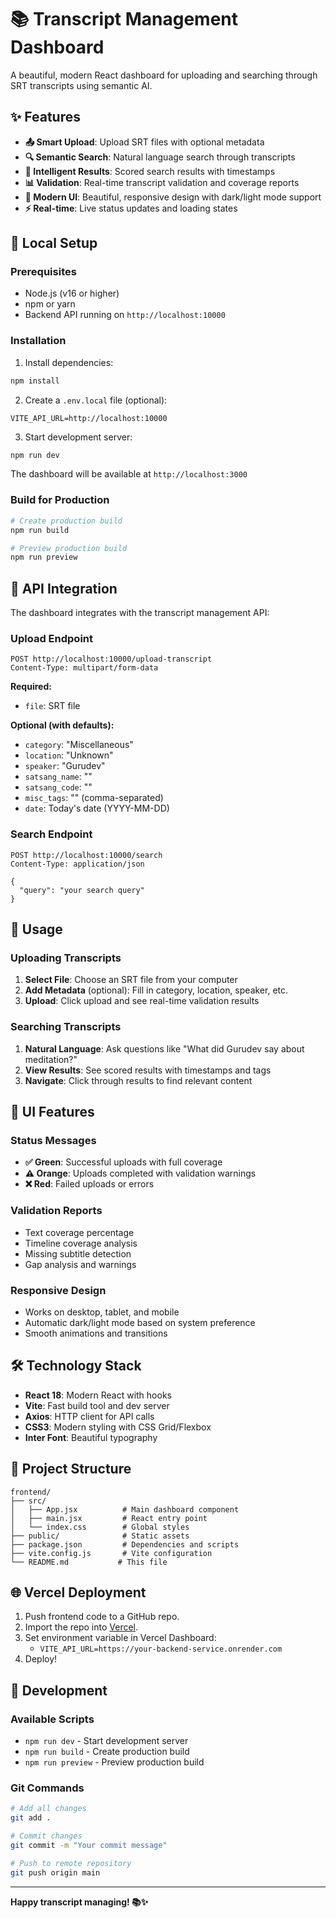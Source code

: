 # 📚 Transcript Management Dashboard

A beautiful, modern React dashboard for uploading and searching through SRT transcripts using semantic AI.

## ✨ Features

- **📤 Smart Upload**: Upload SRT files with optional metadata
- **🔍 Semantic Search**: Natural language search through transcripts
- **🎯 Intelligent Results**: Scored search results with timestamps
- **📊 Validation**: Real-time transcript validation and coverage reports
- **🎨 Modern UI**: Beautiful, responsive design with dark/light mode support
- **⚡ Real-time**: Live status updates and loading states

## 🚀 Local Setup

### Prerequisites
- Node.js (v16 or higher)
- npm or yarn
- Backend API running on `http://localhost:10000`

### Installation

1. Install dependencies:
```bash
npm install
```

2. Create a `.env.local` file (optional):
```
VITE_API_URL=http://localhost:10000
```

3. Start development server:
```bash
npm run dev
```

The dashboard will be available at `http://localhost:3000`

### Build for Production

```bash
# Create production build
npm run build

# Preview production build
npm run preview
```

## 🔧 API Integration

The dashboard integrates with the transcript management API:

### Upload Endpoint
```
POST http://localhost:10000/upload-transcript
Content-Type: multipart/form-data
```

**Required:**
- `file`: SRT file

**Optional (with defaults):**
- `category`: "Miscellaneous"
- `location`: "Unknown"  
- `speaker`: "Gurudev"
- `satsang_name`: ""
- `satsang_code`: ""
- `misc_tags`: "" (comma-separated)
- `date`: Today's date (YYYY-MM-DD)

### Search Endpoint
```
POST http://localhost:10000/search
Content-Type: application/json

{
  "query": "your search query"
}
```

## 📝 Usage

### Uploading Transcripts

1. **Select File**: Choose an SRT file from your computer
2. **Add Metadata** (optional): Fill in category, location, speaker, etc.
3. **Upload**: Click upload and see real-time validation results

### Searching Transcripts

1. **Natural Language**: Ask questions like "What did Gurudev say about meditation?"
2. **View Results**: See scored results with timestamps and tags
3. **Navigate**: Click through results to find relevant content

## 🎨 UI Features

### Status Messages
- **✅ Green**: Successful uploads with full coverage
- **⚠️ Orange**: Uploads completed with validation warnings
- **❌ Red**: Failed uploads or errors

### Validation Reports
- Text coverage percentage
- Timeline coverage analysis
- Missing subtitle detection
- Gap analysis and warnings

### Responsive Design
- Works on desktop, tablet, and mobile
- Automatic dark/light mode based on system preference
- Smooth animations and transitions

## 🛠️ Technology Stack

- **React 18**: Modern React with hooks
- **Vite**: Fast build tool and dev server
- **Axios**: HTTP client for API calls
- **CSS3**: Modern styling with CSS Grid/Flexbox
- **Inter Font**: Beautiful typography

## 📁 Project Structure

```
frontend/
├── src/
│   ├── App.jsx          # Main dashboard component
│   ├── main.jsx         # React entry point
│   └── index.css        # Global styles
├── public/              # Static assets
├── package.json         # Dependencies and scripts
├── vite.config.js       # Vite configuration
└── README.md           # This file
```

## 🌐 Vercel Deployment

1. Push frontend code to a GitHub repo.
2. Import the repo into [Vercel](https://vercel.com/).
3. Set environment variable in Vercel Dashboard:
   - `VITE_API_URL=https://your-backend-service.onrender.com`
4. Deploy!

## 🎯 Development

### Available Scripts
- `npm run dev` - Start development server
- `npm run build` - Create production build
- `npm run preview` - Preview production build

### Git Commands
```bash
# Add all changes
git add .

# Commit changes
git commit -m "Your commit message"

# Push to remote repository
git push origin main
```

---

**Happy transcript managing! 📚✨**